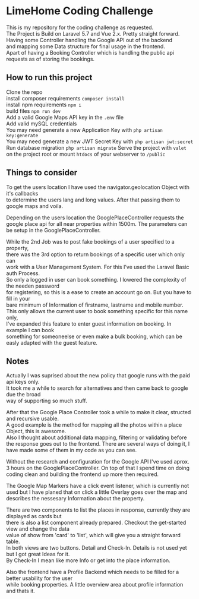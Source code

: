 # LimeHome Coding Challenge

This is my repository for the coding challenge as requested.  
The Project is Build on Laravel 5.7 and Vue 2.x. Pretty straight forward.  
Having some Controller handling the Google API out of the backend  
and mapping some Data structure for final usage in the frontend.  
Apart of having a Booking Controller which is handling the public api  
requests as of storing the bookings.  

## How to run this project
Clone the repo  
install composer requirements ```composer install```  
install npm requirements ```npm i```  
build files ```npm run dev```  
Add a valid Google Maps API key in the ```.env``` file  
Add valid mySQL credentials  
You may need generate a new Application Key with ```php artisan key:generate```  
You may need generate a new JWT Secret Key with ```php artisan jwt:secret```  
Run database migration ```php artisan migrate```
Serve the project with ```valet``` on the project root or mount ```htdocs``` of your webserver to ```/public```


## Things to consider
To get the users location I have used the navigator.geolocation Object with it's callbacks  
to determine the users lang and long values. After that passing them to google maps and voila.  

Depending on the users location the GooglePlaceController requests the google place api for
all near properties within 1500m. The parameters can be setup in the GooglePlaceController.  

While the 2nd Job was to post fake bookings of a user specified to a property,  
there was the 3rd option to return bookings of a specific user which only can  
work with a User Management System. For this I've used the Laravel Basic auth Process.  
So only a logged in user can book something. I lowered the complexity of the needen password  
for registering, so this is a ease to create an account go on. But you have to fill in your  
bare minimum of Information  of firstname, lastname and mobile number.  
This only allows the current user to book something specific for this name only,  
I've expanded this feature to enter guest information on booking. In example I can book  
something for someoneelse or even make a bulk booking, which can be easly adapted with the guest feature.   



## Notes
Actually I was suprised about the new policy that google runs with the paid api keys only.  
It took me a while to search for alternatives and then came back to google due the broad  
way of supporting so much stuff.  

After that the Google Place Controller took a while to make it clear, structed and recursive usable.  
A good example is the method for mapping all the photos within a place Object, this is awesome.  
Also I thought about additional data mapping, filtering or validating before the response goes
out to the frontend. There are several ways of doing it, I have made some of them in my code as you can see.  

Without the research and configuration for the Google API I've used aprox. 3 hours on the GooglePlaceController.
On top of that I spend time on doing coding clean and building the frontend up more then required.

The Google Map Markers have a click event listener, which is currently not used but I have planed
that on click a little Overlay goes over the map and describes the nessesary Information about the property.  

There are two components to list the places in response, currently they are displayed as cards but  
there is also a list component already prepared. Checkout the get-started view and change the data  
value of show from 'card' to 'list', which will give you a straight forward table.  
In both views are two buttons. Detail and Check-In. Details is not used yet but I got great Ideas for it.  
By Check-In I mean like more Info or get into the place information.  

Also the frontend have a Profile Backend which needs to be filled for a better usability for the user  
while booking properties. A little overview area about profile information and thats it.  

